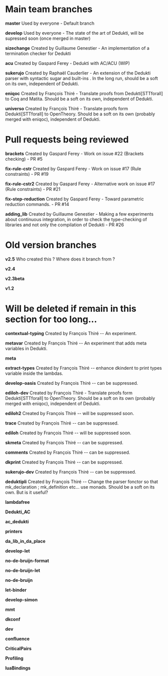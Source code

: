 # Main team branches

**master** Used by everyone - Default branch

**develop** Used by everyone - The state of the art of Dedukti, will be supressed soon (once merged in master)

**sizechange** Created by Guillaume Genestier - An implementation of a termination checker for Dedukti

**acu** Created by Gaspard Ferey - Dedukti with AC/ACU (WIP)

**sukerujo** Created by Raphaël Cauderlier - An extension of the Dedukti parser with syntactic sugar and built-ins . In the long run, should be a soft on its own, independent of Dedukti.

**eniqoc** Created by François Thiré - Translate proofs from Dedukti[STTforall] to Coq and Matita. Should be a soft on its own, independent of Dedukti.

**universo** Created by François Thiré - Translate proofs form Dedukti[STTforall] to OpenTheory. Should be a soft on its own (probably merged with eniqoc), independent of Dedukti.

# Pull requests being reviewed

**brackets** Created by Gaspard Ferey - Work on issue #22 (Brackets checking) - PR #5

**fix-rule-cstr** Created by Gaspard Ferey - Work on issue #17 (Rule constraints) - PR #19

**fix-rule-cstr2** Created by Gaspard Ferey - Alternative work on issue #17 (Rule constraints) - PR #21

**fix-step-reduction** Created by Gaspard Ferey - Toward parametric reduction commands. - PR #14

**adding_lib** Created by Guillaume Genestier - Making a few experiments about continuous integration, in order to check the type-checking of libraries and not only the compilation of Dedukti - PR #26

# Old version branches

**v2.5** Who created this ? Where does it branch from ?

**v2.4**

**v2.3beta**

**v1.2**

# Will be deleted if remain in this section for too long...

**contextual-typing** Created by François Thiré -- An experiment.

**metavar** Created by François Thiré -- An experiment that adds meta variables in Dedukti.

**meta**

**extract-types** Created by François Thiré -- enhance dkindent to print types variable inside the lambdas.

**develop-oasis** Created by François Thiré -- can be suppressed.

**ediloh-dev** Created by François Thiré - Translate proofs form Dedukti[STTforall] to OpenTheory. Should be a soft on its own (probably merged with eniqoc), independent of Dedukti.

**ediloh2** Created by François Thiré -- will be suppressed soon.

**trace** Created by François Thiré -- can be suppressed.

**ediloh** Created by François Thiré -- will be suppressed soon.

**skmeta** Created by François Thiré -- can be suppressed.

**comments** Created by François Thiré -- can be suppressed.

**dkprint** Created by François Thiré -- can be suppressed.

**sukerujo-dev** Created by François Thiré -- can be suppressed.

**deduktipli** Created by François Thiré -- Change the parser fonctor so that mk_declaration ; mk_definition etc... use monads. Should be a soft on its own. But is it useful?

**lambdafree**

**Dedukti_AC**

**ac_dedukti**

**printers**

**da_lib_in_da_place**

**develop-let**

**no-de-bruijn-format**

**no-de-bruijn-let**

**no-de-bruijn**

**let-binder**

**develop-simon**

**mmt**

**dkconf**

**dev**

**confluence**

**CriticalPairs**

**Profiling**

**luaBindings**
